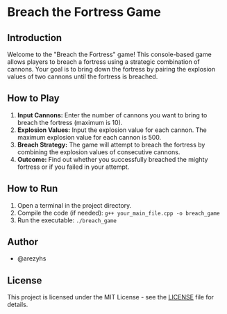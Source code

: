 # Breach the Fortress Game

## Introduction

Welcome to the "Breach the Fortress" game! This console-based game allows players to breach a fortress using a strategic combination of cannons. Your goal is to bring down the fortress by pairing the explosion values of two cannons until the fortress is breached.

## How to Play

1. **Input Cannons:** Enter the number of cannons you want to bring to breach the fortress (maximum is 10).
2. **Explosion Values:** Input the explosion value for each cannon. The maximum explosion value for each cannon is 500.
3. **Breach Strategy:** The game will attempt to breach the fortress by combining the explosion values of consecutive cannons.
4. **Outcome:** Find out whether you successfully breached the mighty fortress or if you failed in your attempt.

## How to Run

1. Open a terminal in the project directory.
2. Compile the code (if needed): `g++ your_main_file.cpp -o breach_game`
3. Run the executable: `./breach_game`

## Author
- @arezyhs

## License

This project is licensed under the MIT License - see the [LICENSE](LICENSE) file for details.
